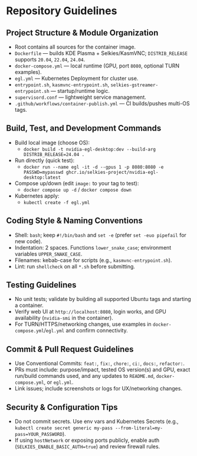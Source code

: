 # Repository Guidelines

## Project Structure & Module Organization
- Root contains all sources for the container image.
- `Dockerfile` — builds KDE Plasma + Selkies/KasmVNC; `DISTRIB_RELEASE` supports `20.04`, `22.04`, `24.04`.
- `docker-compose.yml` — local runtime (GPU, port `8080`, optional TURN examples).
- `egl.yml` — Kubernetes Deployment for cluster use.
- `entrypoint.sh`, `kasmvnc-entrypoint.sh`, `selkies-gstreamer-entrypoint.sh` — startup/runtime logic.
- `supervisord.conf` — lightweight service management.
- `.github/workflows/container-publish.yml` — CI builds/pushes multi-OS tags.

## Build, Test, and Development Commands
- Build local image (choose OS):
  - `docker build -t nvidia-egl-desktop:dev --build-arg DISTRIB_RELEASE=24.04 .`
- Run directly (quick test):
  - `docker run --name egl -it -d --gpus 1 -p 8080:8080 -e PASSWD=mypasswd ghcr.io/selkies-project/nvidia-egl-desktop:latest`
- Compose up/down (edit `image:` to your tag to test):
  - `docker compose up -d` / `docker compose down`
- Kubernetes apply:
  - `kubectl create -f egl.yml`

## Coding Style & Naming Conventions
- Shell: `bash`; keep `#!/bin/bash` and `set -e` (prefer `set -euo pipefail` for new code).
- Indentation: 2 spaces. Functions `lower_snake_case`; environment variables `UPPER_SNAKE_CASE`.
- Filenames: kebab-case for scripts (e.g., `kasmvnc-entrypoint.sh`).
- Lint: run `shellcheck` on all `*.sh` before submitting.

## Testing Guidelines
- No unit tests; validate by building all supported Ubuntu tags and starting a container.
- Verify web UI at `http://localhost:8080`, login works, and GPU availability (`nvidia-smi` in the container).
- For TURN/HTTPS/networking changes, use examples in `docker-compose.yml`/`egl.yml` and confirm connectivity.

## Commit & Pull Request Guidelines
- Use Conventional Commits: `feat:`, `fix:`, `chore:`, `ci:`, `docs:`, `refactor:`.
- PRs must include: purpose/impact, tested OS version(s) and GPU, exact run/build commands used, and any updates to `README.md`, `docker-compose.yml`, or `egl.yml`.
- Link issues; include screenshots or logs for UX/networking changes.

## Security & Configuration Tips
- Do not commit secrets. Use env vars and Kubernetes Secrets (e.g., `kubectl create secret generic my-pass --from-literal=my-pass=YOUR_PASSWORD`).
- If using `hostNetwork` or exposing ports publicly, enable auth (`SELKIES_ENABLE_BASIC_AUTH=true`) and review firewall rules.

